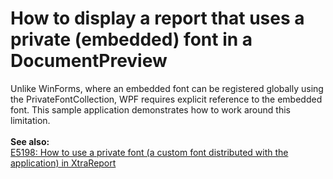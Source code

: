 # How to display a report that uses a private (embedded) font in a DocumentPreview


<p>Unlike WinForms, where an embedded font can be registered globally using the PrivateFontCollection, WPF requires explicit reference to the embedded font. This sample application demonstrates how to work around this limitation.<br /><br /><strong>See also:</strong><br /><a href="https://www.devexpress.com/Support/Center/p/E5198">E5198: How to use a private font (a custom font distributed with the application) in XtraReport</a> </p>

<br/>



